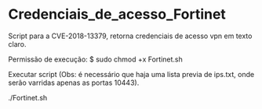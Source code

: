 # Credenciais_de_acesso_Fortinet

Script para a CVE-2018-13379, retorna credenciais de acesso vpn em texto claro.

Permissão de execução:
$ sudo chmod +x Fortinet.sh

Executar script (Obs: é necessário que haja uma lista previa de ips.txt, onde serão varridas apenas as portas 10443).

./Fortinet.sh
